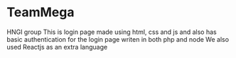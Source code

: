 # TeamMega
HNGI group
This is login page made using html, css and js and also has basic authentication for the login page writen in both php and node
We also used Reactjs as an extra language
